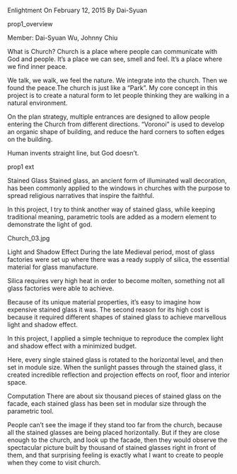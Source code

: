 Enlightment
On February 12, 2015
 By Dai-Syuan

prop1_overview

Member: Dai-Syuan Wu, Johnny Chiu

What is Church?
Church is a place where people can communicate with God and people. It’s a place we can see, smell and feel. It’s a place where we find inner peace.

We talk, we walk, we feel the nature. We integrate into the church. Then we found the peace.The church is just like a “Park”. My core concept in this project is to create a natural form to let people thinking they are walking in a natural environment.

On the plan strategy, multiple entrances are designed to allow people entering the Church from different directions. “Voronoi” is used to develop an organic shape of building, and reduce the hard corners to soften edges on the building.

Human invents straight line, but God doesn’t.

prop1 ext

Stained Glass
Stained glass, an ancient form of illuminated wall decoration, has been commonly applied to the windows in churches with the purpose to spread religious narratives that inspire the faithful.

In this project, I try to think another way of stained glass, while keeping traditional meaning, parametric tools are added as a modern element to demonstrate the light of god.

Church_03.jpg

Light and Shadow Effect
During the late Medieval period, most of glass factories were set up where there was a ready supply of silica, the essential material for glass manufacture.

Silica requires very high heat in order to become molten, something not all glass factories were able to achieve.

Because of its unique material properties, it’s easy to imagine how expensive stained glass it was. The second reason for its high cost is because it required different shapes of stained glass to achieve marvellous light and shadow effect.

In this project, I applied a simple technique to reproduce the complex light and shadow effect with a minimized budget.

Here, every single stained glass is rotated to the horizontal level, and then set in module size. When the sunlight passes through the stained glass, it created incredible reflection and projection effects on roof, floor and interior space.


Computation
There are about six thousand pieces of stained glass on the facade, each stained glass has been set in modular size through the parametric tool.

People can’t see the image if they stand too far from the church, because all the stained glasses are being placed horizontally. But if they are close enough to the church, and look up the facade, then they would observe the spectacular picture built by thousand of stained glasses right in front of them, and that surprising feeling is exactly what I want to create to people when they come to visit church.
